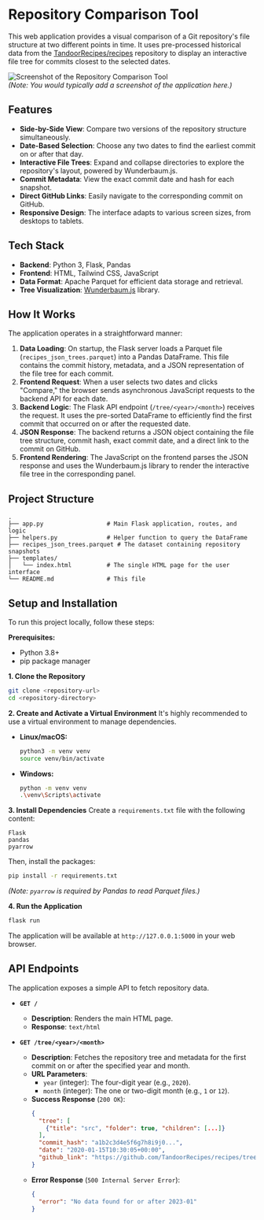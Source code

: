 # Repository Comparison Tool

This web application provides a visual comparison of a Git repository's file structure at two different points in time. It uses pre-processed historical data from the [TandoorRecipes/recipes](https://github.com/TandoorRecipes/recipes) repository to display an interactive file tree for commits closest to the selected dates.

![Screenshot of the Repository Comparison Tool](./screenshot.png)  
_(Note: You would typically add a screenshot of the application here.)_

## Features

- **Side-by-Side View**: Compare two versions of the repository structure simultaneously.
- **Date-Based Selection**: Choose any two dates to find the earliest commit on or after that day.
- **Interactive File Trees**: Expand and collapse directories to explore the repository's layout, powered by Wunderbaum.js.
- **Commit Metadata**: View the exact commit date and hash for each snapshot.
- **Direct GitHub Links**: Easily navigate to the corresponding commit on GitHub.
- **Responsive Design**: The interface adapts to various screen sizes, from desktops to tablets.

## Tech Stack

- **Backend**: Python 3, Flask, Pandas
- **Frontend**: HTML, Tailwind CSS, JavaScript
- **Data Format**: Apache Parquet for efficient data storage and retrieval.
- **Tree Visualization**: [Wunderbaum.js](https://github.com/mar10/wunderbaum) library.

## How It Works

The application operates in a straightforward manner:

1.  **Data Loading**: On startup, the Flask server loads a Parquet file (`recipes_json_trees.parquet`) into a Pandas DataFrame. This file contains the commit history, metadata, and a JSON representation of the file tree for each commit.
2.  **Frontend Request**: When a user selects two dates and clicks "Compare," the browser sends asynchronous JavaScript requests to the backend API for each date.
3.  **Backend Logic**: The Flask API endpoint (`/tree/<year>/<month>`) receives the request. It uses the pre-sorted DataFrame to efficiently find the first commit that occurred on or after the requested date.
4.  **JSON Response**: The backend returns a JSON object containing the file tree structure, commit hash, exact commit date, and a direct link to the commit on GitHub.
5.  **Frontend Rendering**: The JavaScript on the frontend parses the JSON response and uses the Wunderbaum.js library to render the interactive file tree in the corresponding panel.

## Project Structure

```
.
├── app.py                  # Main Flask application, routes, and logic
├── helpers.py              # Helper function to query the DataFrame
├── recipes_json_trees.parquet # The dataset containing repository snapshots
├── templates/
│   └── index.html          # The single HTML page for the user interface
└── README.md               # This file
```

## Setup and Installation

To run this project locally, follow these steps:

**Prerequisites:**

- Python 3.8+
- pip package manager

**1. Clone the Repository**

```bash
git clone <repository-url>
cd <repository-directory>
```

**2. Create and Activate a Virtual Environment**
It's highly recommended to use a virtual environment to manage dependencies.

- **Linux/macOS:**
  ```bash
  python3 -m venv venv
  source venv/bin/activate
  ```
- **Windows:**
  ```bash
  python -m venv venv
  .\venv\Scripts\activate
  ```

**3. Install Dependencies**
Create a `requirements.txt` file with the following content:

```
Flask
pandas
pyarrow
```

Then, install the packages:

```bash
pip install -r requirements.txt
```

_(Note: `pyarrow` is required by Pandas to read Parquet files.)_

**4. Run the Application**

```bash
flask run
```

The application will be available at `http://127.0.0.1:5000` in your web browser.

## API Endpoints

The application exposes a simple API to fetch repository data.

- **`GET /`**

  - **Description**: Renders the main HTML page.
  - **Response**: `text/html`

- **`GET /tree/<year>/<month>`**
  - **Description**: Fetches the repository tree and metadata for the first commit on or after the specified year and month.
  - **URL Parameters**:
    - `year` (integer): The four-digit year (e.g., `2020`).
    - `month` (integer): The one or two-digit month (e.g., `1` or `12`).
  - **Success Response** (`200 OK`):
    ```json
    {
      "tree": [
        {"title": "src", "folder": true, "children": [...]}
      ],
      "commit_hash": "a1b2c3d4e5f6g7h8i9j0...",
      "date": "2020-01-15T10:30:05+00:00",
      "github_link": "https://github.com/TandoorRecipes/recipes/tree/a1b2c3d..."
    }
    ```
  - **Error Response** (`500 Internal Server Error`):
    ```json
    {
      "error": "No data found for or after 2023-01"
    }
    ```
